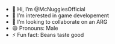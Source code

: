 - 👋 Hi, I’m @McNuggiesOfficial
- 👀 I’m interested in game developement
- 💞️ I’m looking to collaborate on an ARG
- 😄 Pronouns: Male
- ⚡ Fun fact: Beans taste good

<!---
McNuggiesOfficial/McNuggiesOfficial is a ✨ special ✨ repository because its `README.md` (this file) appears on your GitHub profile.
You can click the Preview link to take a look at your changes.
--->
